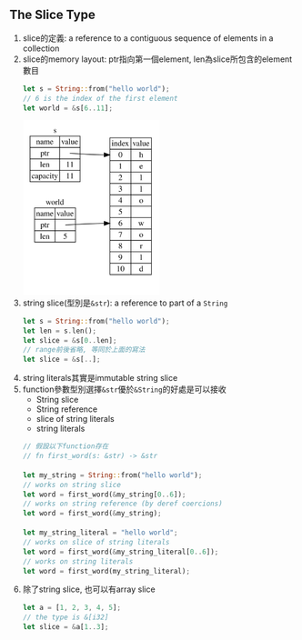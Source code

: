 ## The Slice Type
1. slice的定義: a reference to a contiguous sequence of elements in a collection
2. slice的memory layout: ptr指向第一個element, len為slice所包含的element數目
   ```rust
   let s = String::from("hello world");
   // 6 is the index of the first element
   let world = &s[6..11];
   ```
   <img src="img/trpl04-07.svg" style="width: 50%;" />
3. string slice(型別是`&str`): a reference to part of a `String`
    ```rust
    let s = String::from("hello world");
    let len = s.len();
    let slice = &s[0..len];
    // range前後省略, 等同於上面的寫法
    let slice = &s[..];
    ```
4. string literals其實是immutable string slice
5. function參數型別選擇`&str`優於`&String`的好處是可以接收
   - String slice
   - String reference
   - slice of string literals
   - string literals
    ```rust
    // 假設以下function存在
    // fn first_word(s: &str) -> &str

    let my_string = String::from("hello world");
    // works on string slice
    let word = first_word(&my_string[0..6]);
    // works on string reference (by deref coercions)
    let word = first_word(&my_string);

    let my_string_literal = "hello world";
    // works on slice of string literals
    let word = first_word(&my_string_literal[0..6]);
    // works on string literals
    let word = first_word(my_string_literal);
    ```
6. 除了string slice, 也可以有array slice
    ```rust
    let a = [1, 2, 3, 4, 5];
    // the type is &[i32]
    let slice = &a[1..3];
    ```
